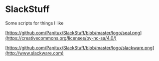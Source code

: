 SlackStuff
==========

Some scripts for things I like

[https://github.com/Papitux/SlackStuff/blob/master/logo/seal.png](https://creativecommons.org/licenses/by-nc-sa/4.0/)


[https://github.com/Papitux/SlackStuff/blob/master/logo/slackware.png](http://www.slackware.com)
